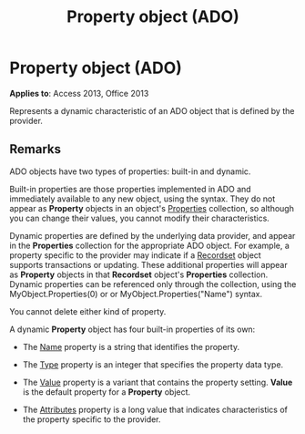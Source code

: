 ﻿---
title: Property object (ADO)
TOCTitle: Property object (ADO)
ms:assetid: eec318fd-f5ed-d9ef-9830-848439a8914d
ms:mtpsurl: https://msdn.microsoft.com/library/JJ250210(v=office.15)
ms:contentKeyID: 48548567
ms.date: 09/18/2015
mtps_version: v=office.15
---

# Property object (ADO)


**Applies to**: Access 2013, Office 2013

Represents a dynamic characteristic of an ADO object that is defined by the provider.

## Remarks

ADO objects have two types of properties: built-in and dynamic.

Built-in properties are those properties implemented in ADO and immediately available to any new object, using the syntax. They do not appear as **Property** objects in an object's [Properties](properties-collection-ado.md) collection, so although you can change their values, you cannot modify their characteristics.

Dynamic properties are defined by the underlying data provider, and appear in the **Properties** collection for the appropriate ADO object. For example, a property specific to the provider may indicate if a [Recordset](recordset-object-ado.md) object supports transactions or updating. These additional properties will appear as **Property** objects in that **Recordset** object's **Properties** collection. Dynamic properties can be referenced only through the collection, using the MyObject.Properties(0) or or MyObject.Properties("Name") syntax.

You cannot delete either kind of property.

A dynamic **Property** object has four built-in properties of its own:

  - The [Name](name-property-ado.md) property is a string that identifies the property.

  - The [Type](type-property-ado.md) property is an integer that specifies the property data type.

  - The [Value](value-property-ado.md) property is a variant that contains the property setting. **Value** is the default property for a **Property** object.

  - The [Attributes](attributes-property-ado.md) property is a long value that indicates characteristics of the property specific to the provider.

